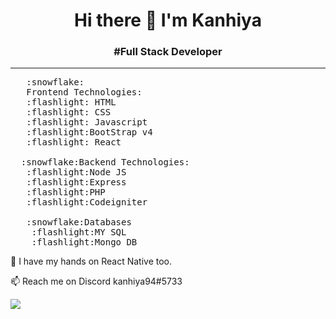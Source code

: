 <h1 align="center">Hi there 👋 I'm Kanhiya</h1> 
<h3 align="center"> #Full Stack Developer</h3> 
<hr>
  
<pre>
   :snowflake:
   Frontend Technologies:
   :flashlight: HTML
   :flashlight: CSS 
   :flashlight: Javascript
   :flashlight:BootStrap v4
   :flashlight: React
    
  :snowflake:Backend Technologies:
   :flashlight:Node JS
   :flashlight:Express
   :flashlight:PHP
   :flashlight:Codeigniter
    
   :snowflake:Databases
    :flashlight:MY SQL
    :flashlight:Mongo DB
</pre>

🌱 I have my hands on React Native too.

📫 Reach me on Discord kanhiya94#5733


![](https://github-readme-stats.vercel.app/api?username=kanhiya94&show_icons=true&theme=great-gatsby&hide=stars&border_radius=6&count_private=true)


